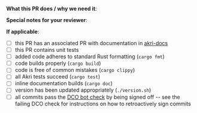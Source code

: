 <!--  Thank you for contributing to the Akri repo! Before submitting this PR, please make sure:
1. Read the Contributing Guide before submitting your PR: https://docs.akri.sh/community/contributing
2. Decide whether you need to add any labels to your PR, such as `same version` if the version should not be changed and your change will trigger the version check workflow. This will cause the workflow to automatically succeed: https://github.com/project-akri/akri/blob/main/.github/workflows/check-versioning.yml
3. If this PR closes another issue, add 'closes #<issue number>' somewhere in the PR summary. GitHub will automatically close that issue when this PR gets merged. Alternatively, adding 'refs #<issue number>' will not close the issue, but help provide the reviewer more context. -->

**What this PR does / why we need it**:

**Special notes for your reviewer**:

**If applicable**:
- [ ] this PR has an associated PR with documentation in [akri-docs](https://github.com/project-akri/akri-docs)
- [ ] this PR contains unit tests
- [ ] added code adheres to standard Rust formatting (`cargo fmt`)
- [ ] code builds properly (`cargo build`)
- [ ] code is free of common mistakes (`cargo clippy`)
- [ ] all Akri tests succeed (`cargo test`)
- [ ] inline documentation builds (`cargo doc`)
- [ ] version has been updated appropriately (`./version.sh`)
- [ ] all commits pass the [DCO bot check](https://probot.github.io/apps/dco/) by being signed off -- see the failing DCO check for instructions on how to retroactively sign commits